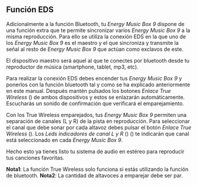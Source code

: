 ## Función EDS

Adicionalmente a la función Bluetooth, tu *Energy Music Box 9* dispone de una función extra que te permite sincronizar varios *Energy Music Box 9* a la misma reproducción. Para ello se utiliza la conexión EDS en la que uno de los *Energy Music Box 9* es el maestro y el que sincroniza y transmite la señal al resto de *Energy Music Box 9* que actúan como exclavos de este.

El dispositivo maestro será aquel al que te conectes por bluetooth desde tu reproductor de música (smartphone, tablet, mp3, etc). 

Para realizar la conexión EDS debes encender tus *Energy Music Box 9* y ponerlos con la función bluetooth tal y como se ha explicado anteriormente en este manual. Después mantén pulsados los botones *Enlace True Wireless* () de ambos dispositivos y estos se enlazarán automáticamente. Escucharás un sonido de confirmación que verificará el emparejamiento.

Con los True Wireless emparejados, tus *Energy Music Box 9* permiten una separación de canales (L y R) de la pista en reproducción. Para seleccionar el canal que debe sonar por cada altavoz debes pulsar el botón *Enlace True Wireless* (). Los *Leds indicadores de canal L y R* () () te indicarán que canal está seleccionado en cada *Energy Music Box 9*. 

Hecho esto ya tienes listo tu sistema de audio en estéreo para reproducir tus canciones favoritas.

**Nota1**: La función True Wireless solo funciona si estás utilizando la función de bluetooth.
**Nota2**: La cantidad de altavoces a emparejar debe ser par.
